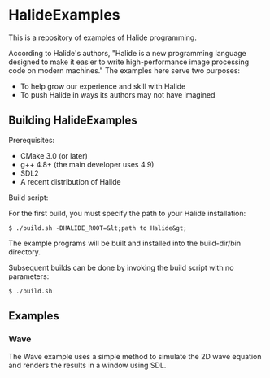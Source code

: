 # HalideExamples #

This is a repository of examples of Halide programming.

According to Halide's authors, "Halide is a new programming language designed to make it easier to write
high-performance image processing code on modern machines." The examples here serve two purposes:

* To help grow our experience and skill with Halide
* To push Halide in ways its authors may not have imagined

## Building HalideExamples ##

Prerequisites:

* CMake 3.0 (or later)
* g++ 4.8+ (the main developer uses 4.9)
* SDL2
* A recent distribution of Halide

Build script:

For the first build, you must specify the path to your Halide installation:

	$ ./build.sh -DHALIDE_ROOT=&lt;path to Halide&gt;

The example programs will be built and installed into the build-dir/bin directory.

Subsequent builds can be done by invoking the build script with no parameters:

	$ ./build.sh

## Examples ##

### Wave ###

The Wave example uses a simple method to simulate the 2D wave equation and renders the results in
a window using SDL.